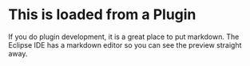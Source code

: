 This is loaded from a Plugin
============================

If you do plugin development, it is a great place to put markdown.
The Eclipse IDE has a markdown editor so you can see the preview straight away. 